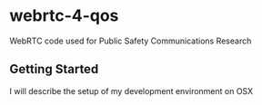# webrtc-4-qos
WebRTC code used for Public Safety Communications Research

## Getting Started
I will describe the setup of my development environment on OSX
